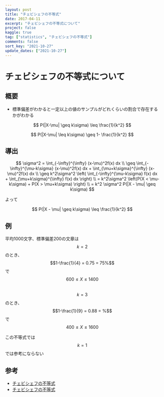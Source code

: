 ```yaml
---
layout: post
title: "チェビシェフの不等式"
date: 2017-04-11
excerpt: "チェビシェフの不等式について"
project: false
kaggle: true
tag: ["statistics", "チェビシェフの不等式"]
comments: false
sort_key: "2021-10-27"
update_dates: ["2021-10-27"]
---
```


# チェビシェフの不等式について

## 概要
 - 標準偏差がわかると一定以上の値のサンプルがどれくらいの割合で存在するかがわかる 

$$
P(|X-\mu| \geq k\sigma) \leq \frac{1}{k^2}
$$

$$
P(|X-\mu| \leq k\sigma) \geq 1-  \frac{1}{k^2}
$$

## 導出

$$
\sigma^2 = \int_{-\infty}^{\infty} (x-\mu)^2f(x) dx \\
\geq \int_{-\infty}^{\mu-k\sigma} (x-\mu)^2f(x) dx + \int_{\mu+k\sigma}^{\infty} (x-\mu)^2f(x) dx \\
\geq k^2\sigma^2 \left( \int_{-\infty}^{\mu-k\sigma} f(x) dx + \int_{\mu+k\sigma}^{\infty} f(x) dx \right) \\
= k^2\sigma^2 \left(P(X < \mu-k\sigma) + P(X > \mu+k\sigma) \right) \\
= k^2 \sigma^2 P(|X - \mu| \geq k\sigma)
$$

よって

$$
P(|X - \mu| \geq k\sigma) \leq \frac{1}{k^2}
$$

## 例
平均1000文字、標準偏差200の文章は  
$$k=2$$のとき、$$1-\frac{1}{4} = 0.75 = 75%$$で$$600 \leq X \leq 1400$$  
$$k=3$$のとき、$$1-\frac{1}{9} = 0.88 = %$$で$$400 \leq X \leq 1600$$  

この不等式では$$k=1$$では参考にならない

## 参考
 - [チェビシェフの不等式](https://data-science.gr.jp/theory/tbs_chebyshev_inequality.html)
 - [チェビシェフの不等式](https://ja.wikipedia.org/wiki/%E3%83%81%E3%82%A7%E3%83%93%E3%82%B7%E3%82%A7%E3%83%95%E3%81%AE%E4%B8%8D%E7%AD%89%E5%BC%8F)
